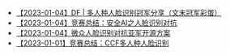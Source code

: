 - [【2023-01-04】DF | 多人种人脸识别冠军分享（文末冠军彩蛋）](http://mp.weixin.qq.com/s?__biz=MzIwNDA5NDYzNA==&amp;mid=2247483935&amp;idx=1&amp;sn=c82806f1c4fdd3c3c6e31a31a6faf75c&amp;chksm=96c42fdaa1b3a6cc95e05cc401b97bb7588b86cf221664e3949de6473240debd6fcae5da3a93&amp;scene=21#wechat_redirect)
- [【2023-01-04】竞赛总结：安全AI之人脸识别对抗](http://mp.weixin.qq.com/s?__biz=MzIwNDA5NDYzNA==&amp;mid=2247486836&amp;idx=1&amp;sn=2e0c6d9c22e50c4c750533ef6666e596&amp;chksm=96c420b1a1b3a9a7da5503896ba524423dce07298e7e63ff914a57964306a41c0baaf921039f&amp;scene=21#wechat_redirect)
- [【2023-01-04】微众人脸识别对抗亚军开源方案](http://mp.weixin.qq.com/s?__biz=MzIwNDA5NDYzNA==&amp;mid=2247487793&amp;idx=1&amp;sn=b151792e77d9a897c6a77f8c7f120aac&amp;chksm=96c43cf4a1b3b5e2e119e9db4dbb439f8cb38deda77f78c3d40bd626bfd373e42993be6a3b78&amp;scene=21#wechat_redirect)
- [【2023-01-01】竞赛总结：CCF多人种人脸识别](https://mp.weixin.qq.com/s?__biz=MzIwNDA5NDYzNA==&mid=2247497928&idx=1&sn=b2b50ff22e512a0b6b5df1bc3316299a&chksm=96c7d50da1b05c1b5a7c66125af51937e7a865813d031c23d8b2cdde3a46f3c61428b6e72f06&scene=21#wechat_redirect)